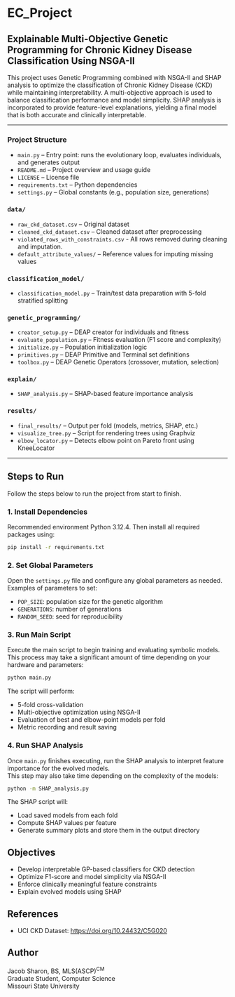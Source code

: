 # EC_Project

## Explainable Multi-Objective Genetic Programming for Chronic Kidney Disease Classification Using NSGA-II

This project uses Genetic Programming combined with NSGA-II and SHAP analysis to optimize the classification of Chronic Kidney Disease (CKD) while maintaining interpretability. A multi-objective approach is used to balance classification performance and model simplicity. SHAP analysis is incorporated to provide feature-level explanations, yielding a final model that is both accurate and clinically interpretable.

---

### Project Structure

- `main.py` – Entry point: runs the evolutionary loop, evaluates individuals, and generates output  
- `README.md` – Project overview and usage guide  
- `LICENSE` – License file  
- `requirements.txt` – Python dependencies  
- `settings.py` – Global constants (e.g., population size, generations)  

### `data/`
- `raw_ckd_dataset.csv` – Original dataset  
- `cleaned_ckd_dataset.csv` – Cleaned dataset after preprocessing 
- `violated_rows_with_constraints.csv` - All rows removed during cleaning and imputation. 
- `default_attribute_values/` – Reference values for imputing missing values  

### `classification_model/`
- `classification_model.py` – Train/test data preparation with 5-fold stratified splitting  

### `genetic_programming/`
- `creator_setup.py` – DEAP creator for individuals and fitness  
- `evaluate_population.py` – Fitness evaluation (F1 score and complexity)  
- `initialize.py` – Population initialization logic  
- `primitives.py` – DEAP Primitive and Terminal set definitions  
- `toolbox.py` – DEAP Genetic Operators (crossover, mutation, selection)  

### `explain/`
- `SHAP_analysis.py` – SHAP-based feature importance analysis  

### `results/`
- `final_results/` – Output per fold (models, metrics, SHAP, etc.)  
- `visualize_tree.py` – Script for rendering trees using Graphviz  
- `elbow_locator.py` – Detects elbow point on Pareto front using KneeLocator  

---

## Steps to Run

Follow the steps below to run the project from start to finish.

### 1. Install Dependencies

Recommended environment Python 3.12.4. Then install all required packages using:

```bash
pip install -r requirements.txt
```

### 2. Set Global Parameters

Open the `settings.py` file and configure any global parameters as needed.  
Examples of parameters to set:

- `POP_SIZE`: population size for the genetic algorithm
- `GENERATIONS`: number of generations
- `RANDOM_SEED`: seed for reproducibility

### 3. Run Main Script

Execute the main script to begin training and evaluating symbolic models.  
This process may take a significant amount of time depending on your hardware and parameters:

```bash
python main.py
```

The script will perform:

- 5-fold cross-validation
- Multi-objective optimization using NSGA-II
- Evaluation of best and elbow-point models per fold
- Metric recording and result saving

### 4. Run SHAP Analysis

Once `main.py` finishes executing, run the SHAP analysis to interpret feature importance for the evolved models.  
This step may also take time depending on the complexity of the models:

```bash
python -m SHAP_analysis.py
```

The SHAP script will:

- Load saved models from each fold
- Compute SHAP values per feature
- Generate summary plots and store them in the output directory

## Objectives 
- Develop interpretable GP-based classifiers for CKD detection
- Optimize F1-score and model simplicity via NSGA-II
- Enforce clinically meaningful feature constraints
- Explain evolved models using SHAP

## References
- UCI CKD Dataset: https://doi.org/10.24432/C5G020

## Author
Jacob Sharon, BS, MLS(ASCP)<sup>CM</sup>  
Graduate Student, Computer Science  
Missouri State University
